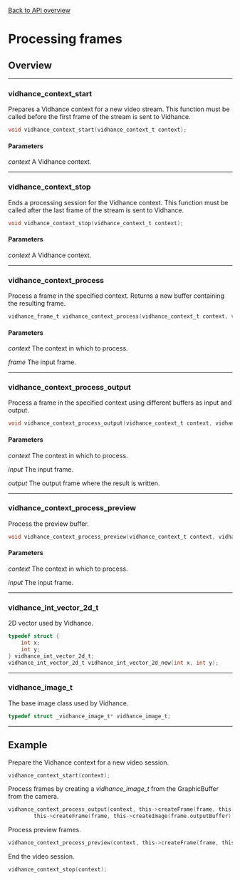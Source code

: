 [Back to API overview](../../apireference/)
# Processing frames
## Overview
---
### vidhance_context_start
Prepares a Vidhance context for a new video stream. This function must be called before the first frame of the stream is sent to Vidhance.
``` c
void vidhance_context_start(vidhance_context_t context);
```
#### Parameters
*context* A Vidhance context.

---
### vidhance_context_stop
Ends a processing session for the Vidhance context. This function must be called after the last frame of the stream is sent to Vidhance.
``` c
void vidhance_context_stop(vidhance_context_t context);
```
#### Parameters
*context* A Vidhance context.

---
### vidhance_context_process
Process a frame in the specified context. Returns a new buffer containing the resulting frame.
``` c
vidhance_frame_t vidhance_context_process(vidhance_context_t context, vidhance_frame_t frame);
```
#### Parameters
*context* The context in which to process.

*frame* The input frame.

---
### vidhance_context_process_output
Process a frame in the specified context using different buffers as input and output.
``` c
void vidhance_context_process_output(vidhance_context_t context, vidhance_frame_t input, vidhance_frame_t output);
```
#### Parameters
*context* The context in which to process.

*input* The input frame.

*output* The output frame where the result is written.

---
### vidhance_context_process_preview
Process the preview buffer.
``` c
void vidhance_context_process_preview(vidhance_context_t context, vidhance_frame_t input);
```
#### Parameters
*context* The context in which to process.

*input* The input frame.

---
### vidhance_int_vector_2d_t
2D vector used by Vidhance.
``` c
typedef struct {
	int x;
	int y;
} vidhance_int_vector_2d_t;
vidhance_int_vector_2d_t vidhance_int_vector_2d_new(int x, int y);
```

---
### vidhance_image_t
The base image class used by Vidhance.
``` c
typedef struct _vidhance_image_t* vidhance_image_t;
```

---
## Example
Prepare the Vidhance context for a new video session.
``` c
vidhance_context_start(context);
```

Process frames by creating a *vidhance_image_t* from the GraphicBuffer from the camera.
``` c
vidhance_context_process_output(context, this->createFrame(frame, this->createImage(frame.inputBuffer)),
		this->createFrame(frame, this->createImage(frame.outputBuffer)));
```

Process preview frames.
``` c
vidhance_context_process_preview(context, this->createFrame(frame, this->createImage(frame.inputBuffer)));
```

End the video session.
``` c
vidhance_context_stop(context);
```
